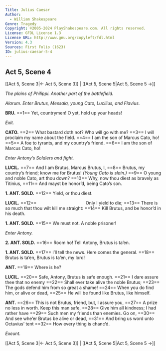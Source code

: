 ```yaml
---
Title: Julius Caesar
Author: 
  - William Shakespeare
Genre: Tragedy
Copyright: ©2005-2024 PlayShakespeare.com. All rights reserved.
License: GFDL License 1.3
License URL: http://www.gnu.org/copyleft/fdl.html
Version: 4.3
Sources: First Folio (1623)
ID: julius-caesar-5-4
---
```


## Act 5, Scene 4
[[Act 5, Scene 3|← Act 5, Scene 3]] | [[Act 5, Scene 5|Act 5, Scene 5 →]]

*The plains of Philippi. Another part of the battlefield.*

*Alarum. Enter Brutus, Messala, young Cato, Lucilius, and Flavius.*

**BRU.**
==1== Yet, countrymen! O yet, hold up your heads!

*Exit.*

**CATO.**
==2== What bastard doth not? Who will go with me?
==3== I will proclaim my name about the field.
==4== I am the son of Marcus Cato, ho!
==5== A foe to tyrants, and my country’s friend.
==6== I am the son of Marcus Cato, ho!

*Enter Antony’s Soldiers and fight.*

**LUCIL.**
==7== And I am Brutus, Marcus Brutus, I,
==8== Brutus, my country’s friend; know me for Brutus!
*(Young Cato is slain.)*
==9== O young and noble Cato, art thou down?
==10== Why, now thou diest as bravely as Titinius,
==11== And mayst be honor’d, being Cato’s son.

**1. ANT. SOLD.**
==12== Yield, or thou diest.

**LUCIL.**
==12==            Only I yield to die;
==13== There is so much that thou wilt kill me straight:
==14== Kill Brutus, and be honor’d in his death.

**1. ANT. SOLD.**
==15== We must not. A noble prisoner!

*Enter Antony.*

**2. ANT. SOLD.**
==16== Room ho! Tell Antony, Brutus is ta’en.

**1. ANT. SOLD.**
==17== I’ll tell the news. Here comes the general.
==18== Brutus is ta’en, Brutus is ta’en, my lord!

**ANT.**
==19== Where is he?

**LUCIL.**
==20== Safe, Antony, Brutus is safe enough.
==21== I dare assure thee that no enemy
==22== Shall ever take alive the noble Brutus;
==23== The gods defend him from so great a shame!
==24== When you do find him, or alive or dead,
==25== He will be found like Brutus, like himself.

**ANT.**
==26== This is not Brutus, friend, but, I assure you,
==27== A prize no less in worth. Keep this man safe,
==28== Give him all kindness; I had rather have
==29== Such men my friends than enemies. Go on,
==30== And see whe’er Brutus be alive or dead,
==31== And bring us word unto Octavius’ tent
==32== How every thing is chanc’d.

*Exeunt.*

[[Act 5, Scene 3|← Act 5, Scene 3]] | [[Act 5, Scene 5|Act 5, Scene 5 →]]